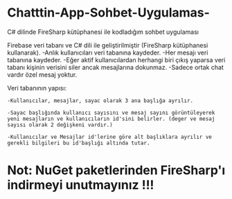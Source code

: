 # Chatttin-App-Sohbet-Uygulamas-
C# dilinde FireSharp kütüphanesi ile kodladığım sohbet uygulaması

Firebase veri tabanı ve C# dili ile geliştirilmiştir (FireSharp kütüphanesi kullanarak).
-Anlık kullanıcıları veri tabanına kaydeder.
-Her mesajı veri tabanına kaydeder.
-Eğer aktif kullanıcılardan herhangi biri çıkış yaparsa veri tabanı kişinin verisini siler ancak mesajlarına dokunmaz.
-Sadece ortak chat vardır özel mesaj yoktur.

Veri tabanının yapısı:

    -Kullanıcılar, mesajlar, sayac olarak 3 ana başlığa ayrılır.
   
    -Sayac başlığında kullanıcı sayısını ve mesaj sayını görüntüleyerek yeni mesajların ve kullanıcıların id'sini belirler. (deger ve mesaj sayısı olarak 2 değişkeni vardır.)
   
    -Kullanıcılar ve Mesajlar id'lerine göre alt başlıklara ayrılır ve gerekli bilgileri bu id'başlığı altında tutar.

# Not: NuGet paketlerinden FireSharp'ı indirmeyi unutmayınız !!!
